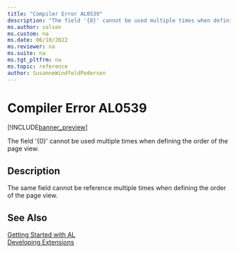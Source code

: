 ```yaml
---
title: "Compiler Error AL0539"
description: "The field '{0}' cannot be used multiple times when defining the order of the page view."
ms.author: solsen
ms.custom: na
ms.date: 06/10/2022
ms.reviewer: na
ms.suite: na
ms.tgt_pltfrm: na
ms.topic: reference
author: SusanneWindfeldPedersen
---
```

[//]: # (START>DO_NOT_EDIT)
[//]: # (IMPORTANT:Do not edit any of the content between here and the END>DO_NOT_EDIT.)
[//]: # (Any modifications should be made in the .xml files in the ModernDev repo.)
# Compiler Error AL0539

[!INCLUDE[banner_preview](../includes/banner_preview.md)]

The field '{0}' cannot be used multiple times when defining the order of the page view.

## Description
The same field cannot be reference multiple times when defining the order of the page view.  

[//]: # (IMPORTANT: END>DO_NOT_EDIT)
## See Also  
[Getting Started with AL](../devenv-get-started.md)  
[Developing Extensions](../devenv-dev-overview.md)  